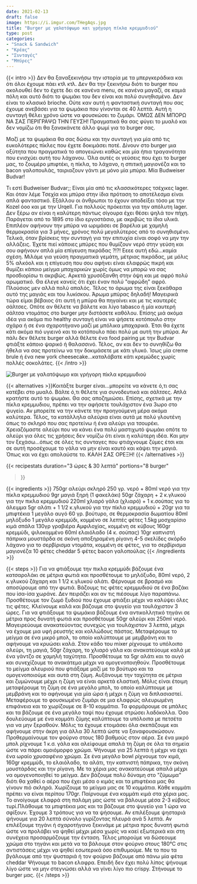 ```yaml
---
date: 2021-02-13
draft: false
image: https://i.imgur.com/THegAqs.jpg
title: "Burger με γαλατόψωμο και γρήγορη πίκλα κρεμμυδιού"
type: post
categories:
- "Snack & Sandwich"
- "Κρέας"
- "Συνταγές"
- "Μπύρες"
---
```


{{< intro >}}
Δεν θα ξαναξεκινήσω την ιστορία με τα μπεργκεράδικα και ότι όλοι έχουμε πάει κτλ κτλ. Δεν θα την ξεκινήσω διότι το burger που ακολουθεί δεν το έχετε δει σε κανένα menu, σε κανένα μαγαζί, σε καμιά πόλη και αυτό διότι το ψωμάκι του δεν είναι και πολύ συνηθισμένο. Δεν είναι το κλασικό brioche. Ούτε καν αυτή η φανταστική συνταγή που σας έχουμε ανεβάσει για τα ψωμάκια που γίνονται σε 40 λεπτά. Αυτή η συνταγή θέλει χρόνο ώστε να φουσκώσει το ζυμάρι. ΌΜΩΣ ΔΕΝ ΜΠΟΡΩ ΝΑ ΣΑΣ ΠΕΡΙΓΡΑΨΩ ΤΗΝ ΓΕΥΣΗ! Πραγματικά θα σας φύγει το μυαλό και δεν νομίζω ότι θα ξανακάνετε άλλο ψωμί για το burger σας.

Μαζί με τα ψωμάκια θα σας δώσω και την συνταγή για μία από τις ευκολότερες πίκλες που έχετε δοκιμάσει ποτέ. Δίνουν στο burger μια οξύτητα που πραγματικά το απογειώνει καθώς και μία ήπια τραγανότητα που ενισχύει αυτή του λάχανου. Όλα αυτές οι γεύσεις που έχει το burger μας, το ζουμέρο μπιφτέκι, η πίκλα, το λάχανο, η σπιτική μαγιονέζα και το bacon γαλοπουλάς, ταιριαζουν γάντι με μόνο μία μπύρα. Μία Budweiser Budvar!

Τι εστί Budweiser Budvar;; Είναι μία από τις κλασσικότερες τσέχικες lager. Και όταν λέμε Τσεχία και μπύρα στην ίδια πρόταση το αποτέλεσμα είναι απλά φανταστικό. Εξάλλου οι άνθρωποι το έχουν αποδείξει τόσο με την Kozel όοο και με την Urqell. Για πολλούς πρόκειται για την απόλυτη lager. Δεν ξέρω αν είναι η καλύτερη πάντως σίγουρα έχει θέσει ψηλά τον πήχη. Παράγεται από το 1895 στο ίδιο εργοστάσιο, με ακριβώς τα ίδια υλικά. Επιπλέον αφήνουν την μπύρα να ωριμάσει σε βαρέλια με χαμηλή θερμοκρασία για 3 μήνες, χρόνος πολύ μεγαλύτερος από το συνηθισμένο. Τελικά, όταν βρίσκεις την συνταγή για την επιτυχία είναι σοφό να μην την αλλάζεις. 
Έχετε πιεί κάποιες μπύρες που θυμίζουν νερό στην γεύση και σου αφήνουν απλά μία επίγευση πικράδας ?!?! Εεεε αυτή εδώ...καμία σχέση. Μιλάμε για γεύση πραγματικά γεμάτη, μέτριας πικράδας, με μόλις 5% αλκόολ και η επίγευση που σου αφήνει είναι ελαφρώς πικρή και θυμίζει κάποιο μείγμα μπαχαρικών χωρίς όμως να μπορώ να σας προσδιορίσω τι ακριβώς. Αρκετά χρυσόξανθη στην όψη και με αφρό πολύ αρωματικό. Θα έλεγε κανείς ότι έχει έναν πολύ "αφρώδη" αφρό. Πλούσιος μεν αλλά πολύ απαλός. Τέλος το άρωμα της είναι ξεκάθαρα αυτό της μαγιάς και του λυκίσκου. Άρωμα μπύρας δηλαδή! Μαγειρικά τώρα είμαι βέβαιος ότι αυτή η μπύρα θα πηγαίνει και με τις καυτερές σάλτσες. Οπότε αν θέλετε να βάλετε και λίγο tabasco ή μία καυτερή σάλτσα ντομάτας στο burger μην διστάσετε καθόλου. Επίσης μιά ακόμα ιδέα για ακόμα πιο healthy συνταγή είναι να ψήσετε κοτόπουλο στην σχάρα ή σε ένα σχαροτήγανο μαζί με μπόλικα μπαχαρικά. Έτσι θα έχετε κάτι ακόμα πιό υγιεινό και το κοτόπουλο πάει πολύ με αυτή την μπύρα. Αν πάλι δεν θέλετε burger αλλά θέλετε ένα food pairing με την Budvar φτιάξτε κάποιο ψαρικό ή θαλασσινό. Τέλος, αν και δεν το συνηθίζω θα ήθελα να σας προτείνω να την δοκιμάσετε με κάτι γλυκό. Ίσως μία creme brule ή ένα new york cheesecake...καταλάβατε κάτι κρεμώδες χωρίς πολλές σοκολάτες.
{{< /intro >}}

![Burger με γαλατόψωμο και γρήγορη πίκλα κρεμμυδιού](https://i.imgur.com/ugE24FG.jpg "Burger με γαλατόψωμο και γρήγορη πίκλα κρεμμυδιού")

{{< alternatives >}}Κοιτάξτε burger είναι...μπορείτε να κάνετε ό,τι σας κατέβει στο μυαλό. Βάλτε ό,τι θέλετε για συνοδευτικά και σάλτσες. Απλά κρατήστε αυτό το ψωμάκι. Θα σας αποζημιώσει. Επίσης, σχετικά με την πίκλα κρεμμυδιου, πρέπει να την αφήσετε τουλάχιστον ένα 3ωρο στο ψυγείο. Αν μπορείτε να την κάνετε την προηγούμενη μέρα ακόμα καλύτερα. Τέλος, τα κατάλληλα αλεύρια είναι αυτά με πολύ γλουτένη όπως το σκληρό που σας προτείνω ή ένα αλεύρι για τσουρέκι. Χρειαζόμαστε αλεύρι που να κάνει ένα πολύ μαστιχωτό ψωμάκι οπότε το αλεύρι για όλες τις χρήσεις δεν νομίζω ότι είναι η καλύτερη ιδέα. Και μην τον ξεχάσω...όπως σε όλες τις συνταγες που φτιάχνουμε ζύμες έτσι και σε αυτή προσέχουμε το γάλα να μην είναι καυτό και κάψει την μαγιά. Όπως και να έχει απολαύστε το. ΚΑΛΗ ΣΑΣ ΟΡΕΞΗ!
{{< /alternatives >}}


{{< recipestats 
    duration="3 ώρες & 30 λεπτά"
    portions="8 burger"
>}}

{{< ingredients >}} 
750gr αλεύρι σκληρό
250 γρ. νερό + 80ml νερό για την πίκλα κρεμμυδιού
9gr μαγιά ξηρή (1 φακελάκι)
50gr ζάχαρη + 2 κ.γλυκού για την πικλα κρεμμυδιού
220ml χλιαρό γάλα (χλιαρό) + 1 κ.σούπας για το άλειμμα
5gr αλάτι + 1 1/2 κ.γλυκού για την πίκλα κρεμμυδιού + 20gr για τα μπιφτέκια
1 μεγάλο αυγό
60 γρ. βούτυρο, σε θερμοκρασία δωματίου
80ml μηλόξυδο
1 μεγάλο κρεμμύδι, κομμένο σε λεπτές φέτες
1.5kg μοσχαρίσιο κιμά σπάλα
130γρ γραβιέρα Αμφιλοχίας, κομμένη σε κύβους
160gr κρεμμύδι, ψιλοκομμένο
60ml ελαιόλαδο (4 κ. σούπας)
10gr καπνιστή πάπρικα
μουστάρδα σε σκόνη
αποξηραμένη ρίγανη
4-5 σκελίδες σκόρδο
λάχανο για το σερβίρισμα
ντομάτα, κομμένη σε φέτες, για το σερβίρισμα
μαγιονέζα
10 φέτες cheddar
5 φέτες bacon γαλοπούλας
{{< /ingredients >}}

{{< steps >}}
Για να φτιάξουμε την πικλα κρεμμύδι βάζουμε ένα κατσαρολάκι σε μέτρια φωτιά και προσθέτουμε το μηλόξυδο, 80ml νερό, 2 κ.γλυκού ζάχαρη και 1 1/2 κ.γλυκού αλάτι. Φέρνουμε σε βρασμό και αποσύρουμε από την φωτιά.
Βάζουμς τις φέτες κρεμμυδιού σε ένα βαζάκι που ίσα-ίσα χωράνε. Δεν πειράζει και αν τις πιέσουμε λίγο παραπάνω. Προσθέτουμε τον ζωμό ξυδιού που έχουμε φτιάξει μέχρι να καλύψει όλες τις φέτες. Κλείνουμε καλά και βάζουμε στο ψυγείο για τουλάχιστον 3 ώρες.
Για να φτιάξουμε τα ψωμάκια βάζουμε ένα αντικολλητικό τηγάνι σε μέτρια προς δυνατή φωτιά και προσθέτουμε 50gr αλεύρι και 250ml νερό. Mαγειρεύουμε ανακατεύοντας συνεχώς για τουλάχιστον 3 λεπτά, μέχρι να έχουμε μια υφή ρευστής και κολλώδους πάστας.
Μεταφέρουμε το μείγμα σε ένα μικρό μπολ, το οποίο καλύπτουμε με μεμβράνη και το αφήνουμε να κρυώσει καλά.
Στον κάδο του mixer ρίχνουμε το υπόλοιπο αλεύρι, τη μαγιά, 50gr ζάχαρη, το χλιαρό γάλα και ανακατεύουμε καλά με ένα γάντζο σε χαμηλή ταχύτητα. Προσθέτουμε τα 5gr αλάτι και το αυγό και συνεχίζουμε το ανακάτεμα μέχρι να ομογενοποιηθούν.
Προσθέτουμε το μείγμα αλευριού που φτιάξαμε μαζί με το βούτυρο και τα ομογενοποιούμε και αυτά στη ζύμη.
Αυξάνουμε την ταχύτητα σε μέτρια και ζυμώνουμε μέχρι η ζύμη να είναι αρκετά ελαστική.
Μόλις είναι έτοιμη μεταφέρουμε τη ζύμη σε ένα μεγάλο μπολ, το οποίο καλύπτουμε με μεμβράνη και το αφήνουμε για μία ώρα ή μέχρι η ζύμη να διπλασιαστεί.
Μεταφέρουμε το φουσκωμένο ζυμάρι σε μια ελαφρώς αλευρωμένη επιφάνεια και το χωρίζουμε σε 8-10 κομμάτια. 
Τα φορμάρουμε σε μπάλες και τα βάζουμε σε ένα μεγάλο ταψί που έχουμε στρώσει λαδόκολλα. Όσο δουλεύουμε με ένα κομμάτι ζύμης καλύπτουμε τα υπόλοιπα με πετσέτα για να μην ξεραθούν.
Μόλις τα έχουμε ετοιμάσει όλα σκεπάζουμε και αφήνουμε στην άκρη για άλλα 30 λεπτά ώστε να ξαναφουσκώσουν.
Προθερμαίνουμε τον φούρνο στους 180 βαθμούς στον αέρα.
Σε ένα μικρό μπολ ρίχνουμε 1 κ.σ. γάλα και αλείφουμε απαλά τη ζύμη σε όλα τα σημεία ώστε να πάρει ομοιόμορφο χρώμα.
Ψήνουμε για 25 λεπτά ή μέχρι να έχει ένα ωραίο χρυσαφένιο χρώμα.
Σε ένα μεγάλο bowl ρίχνουμε τον κιμά, 160gr κρεμμύδι, το ελαιόλαδο, το αλάτι, την καπνιστή πάπρικα, την σκόνη μουστάρδας και την ρίγανη. Με τα χέρια μας ανακατεύουμε απαλά μέχρι να ομογενοποιηθεί το μείγμα. Δεν βάζουμε πολύ δύναμη στο "ζύμωμα" διότι θα χαθεί ο αέρα που έχει μέσα ο κιμάς και τα μπιφτέκια μας θα γίνουν πιό σκληρά.
Χωρίζουμε το μείγμα μας σε 10 κομμάτια. Κάθε κομμάτι πρέπει να είναι περίπου 170gr. 
Παίρνουμε ένα κομμάτι κιμά στα χέρια μας. Το ανοίγουμε ελαφρά στη παλάμη μας ώστε να βάλουμε μέσα 2-3 κύβους τυρί.Πλάθουμε τα μπιφτέκια μας και τα βάζουμε στο ψυγείο για 1 ώρα να σφίξουν.
Έχουμε 3 τρόπους για να τα ψήσουμε. Αν επιλέξουμε ψησταριά ψήνουμε για 20 λεπτά σύνολο γυρίζοντας πλευρά ανά 5 λεπτά. Αν επιλέξουμε τηγάνι ή σχαροτήγανο ξεκινάμε με μέτρια προς δυνατή φωτιά ώστε να προλάβει να ψηθεί μέχρι μέσα χωρίς να καεί εξωτερικά και στη συνέχεια προσαρμόζουμε την ένταση. Τέλος μπορούμε να δώσεουμε χρώμα στο τηγάνι και μετά να τα βάλουμε στον φούρνο στους 180°C στις αντιστάσεις μέχρι να ψηθεί εσωτερικά όσο επιθυμούμε.
Με το που τα βγάλουμε από την ψυσταριά ή τον φούρνο βάζουμε από πάνω μία φέτα cheddar
Ψήνουμε το bacon ελαφρα. Επειδή δεν έχει πολύ λίπος ψήνουμε λίγο ώστε να μην στεγνώσει αλλά να γίνει λίγο πιο crispy.
Στήνουμε το burger μας. 
{{< /steps >}}